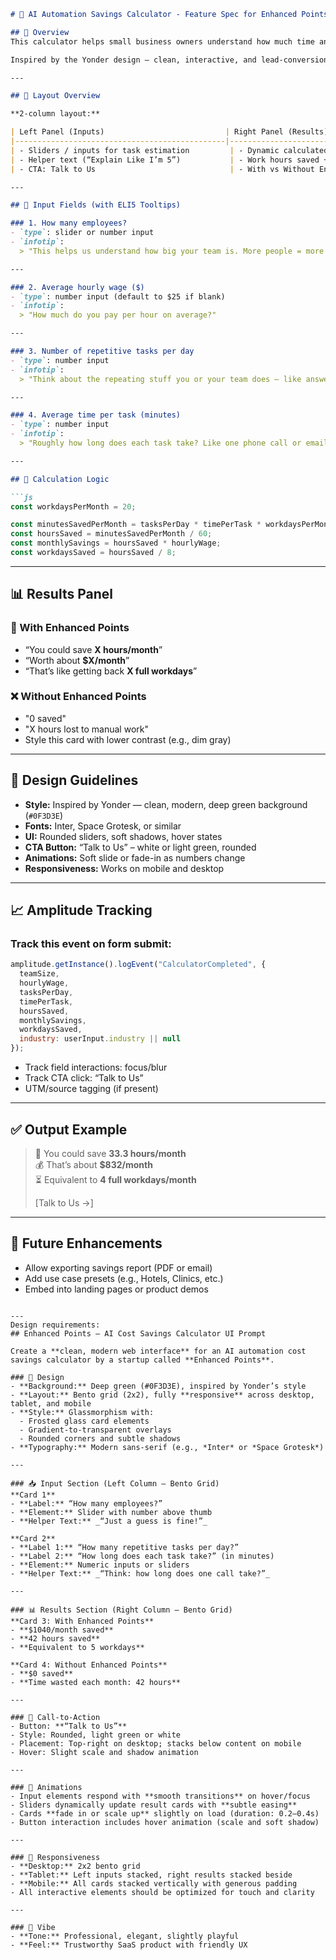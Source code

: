 ```markdown
# 🧮 AI Automation Savings Calculator - Feature Spec for Enhanced Points

## 🎯 Overview
This calculator helps small business owners understand how much time and money they can save by automating repetitive tasks like calls, form fills, and scheduling — with Enhanced Points.

Inspired by the Yonder design — clean, interactive, and lead-conversion focused.

---

## 📐 Layout Overview

**2-column layout:**

| Left Panel (Inputs)                           | Right Panel (Results)                           |
|-----------------------------------------------|-------------------------------------------------|
| - Sliders / inputs for task estimation         | - Dynamic calculated monthly savings             |
| - Helper text (“Explain Like I’m 5”)           | - Work hours saved + dollar savings              |
| - CTA: Talk to Us                              | - With vs Without Enhanced Points comparison     |

---

## 🧾 Input Fields (with ELI5 Tooltips)

### 1. How many employees?
- `type`: slider or number input
- `infotip`:  
  > "This helps us understand how big your team is. More people = more repetitive tasks."

---

### 2. Average hourly wage ($)
- `type`: number input (default to $25 if blank)
- `infotip`:  
  > "How much do you pay per hour on average?"

---

### 3. Number of repetitive tasks per day
- `type`: number input
- `infotip`:  
  > "Think about the repeating stuff you or your team does — like answering calls, emails, scheduling, etc."

---

### 4. Average time per task (minutes)
- `type`: number input
- `infotip`:  
  > "Roughly how long does each task take? Like one phone call or email — 2, 5, maybe 10 minutes?"

---

## 🧠 Calculation Logic

```js
const workdaysPerMonth = 20;

const minutesSavedPerMonth = tasksPerDay * timePerTask * workdaysPerMonth;
const hoursSaved = minutesSavedPerMonth / 60;
const monthlySavings = hoursSaved * hourlyWage;
const workdaysSaved = hoursSaved / 8;
```

---

## 📊 Results Panel

### 💚 With Enhanced Points
- “You could save **X hours/month**”
- “Worth about **$X/month**”
- “That’s like getting back **X full workdays**”

### ❌ Without Enhanced Points
- "0 saved"
- "X hours lost to manual work"
- Style this card with lower contrast (e.g., dim gray)

---

## 🎨 Design Guidelines

- **Style:** Inspired by Yonder — clean, modern, deep green background (`#0F3D3E`)
- **Fonts:** Inter, Space Grotesk, or similar
- **UI:** Rounded sliders, soft shadows, hover states
- **CTA Button:** “Talk to Us” – white or light green, rounded
- **Animations:** Soft slide or fade-in as numbers change
- **Responsiveness:** Works on mobile and desktop

---

## 📈 Amplitude Tracking

### Track this event on form submit:
```js
amplitude.getInstance().logEvent("CalculatorCompleted", {
  teamSize,
  hourlyWage,
  tasksPerDay,
  timePerTask,
  hoursSaved,
  monthlySavings,
  workdaysSaved,
  industry: userInput.industry || null
});
```

- Track field interactions: focus/blur
- Track CTA click: “Talk to Us”
- UTM/source tagging (if present)

---

## ✅ Output Example

> 🧠 You could save **33.3 hours/month**  
> 💰 That’s about **$832/month**  
> ⏳ Equivalent to **4 full workdays/month**  
>  
> [Talk to Us →]

---

## 📎 Future Enhancements
- Allow exporting savings report (PDF or email)
- Add use case presets (e.g., Hotels, Clinics, etc.)
- Embed into landing pages or product demos

```

---
Design requirements:
## Enhanced Points – AI Cost Savings Calculator UI Prompt

Create a **clean, modern web interface** for an AI automation cost savings calculator by a startup called **Enhanced Points**. 

### 🎨 Design
- **Background:** Deep green (#0F3D3E), inspired by Yonder’s style
- **Layout:** Bento grid (2x2), fully **responsive** across desktop, tablet, and mobile
- **Style:** Glassmorphism with:
  - Frosted glass card elements
  - Gradient-to-transparent overlays
  - Rounded corners and subtle shadows
- **Typography:** Modern sans-serif (e.g., *Inter* or *Space Grotesk*)

---

### 📥 Input Section (Left Column – Bento Grid)
**Card 1**
- **Label:** “How many employees?”
- **Element:** Slider with number above thumb
- **Helper Text:** _“Just a guess is fine!”_

**Card 2**
- **Label 1:** “How many repetitive tasks per day?”
- **Label 2:** “How long does each task take?” (in minutes)
- **Element:** Numeric inputs or sliders
- **Helper Text:** _“Think: how long does one call take?”_

---

### 📊 Results Section (Right Column – Bento Grid)
**Card 3: With Enhanced Points**
- **$1040/month saved**
- **42 hours saved**
- **Equivalent to 5 workdays**

**Card 4: Without Enhanced Points**
- **$0 saved**
- **Time wasted each month: 42 hours**

---

### 🔘 Call-to-Action
- Button: **“Talk to Us”**
- Style: Rounded, light green or white
- Placement: Top-right on desktop; stacks below content on mobile
- Hover: Slight scale and shadow animation

---

### 🧠 Animations
- Input elements respond with **smooth transitions** on hover/focus
- Sliders dynamically update result cards with **subtle easing**
- Cards **fade in or scale up** slightly on load (duration: 0.2–0.4s)
- Button interaction includes hover animation (scale and soft shadow)

---

### 📱 Responsiveness
- **Desktop:** 2x2 bento grid
- **Tablet:** Left inputs stacked, right results stacked beside
- **Mobile:** All cards stacked vertically with generous padding
- All interactive elements should be optimized for touch and clarity

---

### 🎯 Vibe
- **Tone:** Professional, elegant, slightly playful
- **Feel:** Trustworthy SaaS product with friendly UX